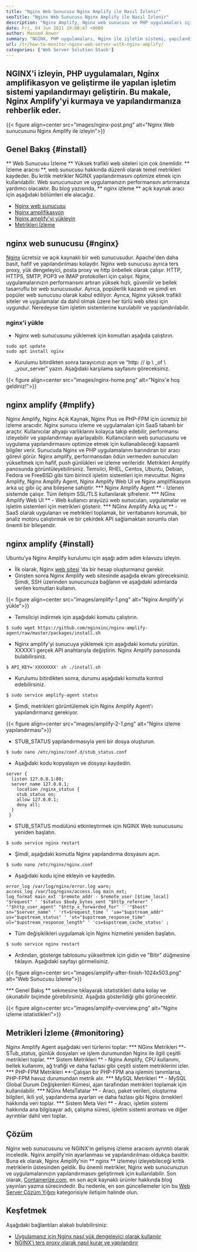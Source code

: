 ```yaml
---
title: "Nginx Web Sunucusu Nginx Amplify ile Nasıl İzlenir" 
seoTitle: "Nginx Web Sunucusu Nginx Amplify ile Nasıl İzlenir" 
description: "Nginx Amplify, Nginx web sunucusu ve PHP uygulamaları için ücretsiz bir izleme aracısıdır. Bu makale, Nginx amplify ile nginx web sunucusunu nasıl izleyeceğinizle ilgilidir" 
date: Fri, 04 Jun 2021 19:08:47 +0000
author: Masood Anwer
summary: "NGINX, PHP uygulamaları, Nginx ile işletim sistemi, yapılandırmayı yükseltip geliştirin. Bu makale, Nginx Amplify'yi kurmaya ve yapılandırmanıza rehberlik eder." 
url: /tr/how-to-monitor-nginx-web-server-with-nginx-amplify/
categories: ['Web Server Solution Stack']
---
```


## NGINX'i izleyin, PHP uygulamaları, Nginx amplifikasyon ve geliştirme ile yapılan işletim sistemi yapılandırmayı geliştirin. Bu makale, Nginx Amplify'yi kurmaya ve yapılandırmanıza rehberlik eder.

{{< figure align=center src="images/nginx-post.png" alt="Nginx Web sunucusunu Nginx Amplify ile izleyin">}}


## Genel Bakış {#install}
** Web Sunucusu İzleme ** Yüksek trafikli web siteleri için çok önemlidir. ** İzleme aracısı **, web sunucusu hakkında düzenli olarak temel metrikleri kaydeder. Bu kritik metrikler NGINX yapılandırmasını optimize etmek için kullanılabilir. Web sunucunuzun ve uygulamanızın performansını artırmanıza yardımcı olacaktır.
Bu blog yazısında, ** nginx izleme ** açık kaynak aracı için aşağıdaki bölümleri ele alacağız.
  * [Nginx web sunucusu][1]
  * [Nginx amplifikasyon][2]
  * [Nginx amplify'yi yükleyin][3]
  * [Metrikleri İzleme][4]

## nginx web sunucusu {#nginx}
[Nginx][5] ücretsiz ve açık kaynaklı bir web sunucusudur. Apache'den daha basit, hafif ve yapılandırılması kolaydır. Nginx web sunucusu ayrıca ters proxy, yük dengeleyici, posta proxy ve http önbellek olarak çalışır. HTTP, HTTPS, SMTP, POP3 ve IMAP protokolleri için çalışır. Nginx, uygulamalarınızın performansını artıran yüksek hızlı, güvenilir ve bellek tasarruflu bir web sunucusudur. Ayrıca, popülerlik kazandı ve şimdi en popüler web sunucusu olarak kabul ediliyor. Ayrıca, Nginx yüksek trafikli siteler ve uygulamalar da dahil olmak üzere her türlü web sitesi için uygundur. Neredeyse tüm işletim sistemlerine kurulabilir ve yapılandırılabilir.

### nginx'i yükle
  * Nginx web sunucusunu yüklemek için komutları aşağıda çalıştırın.
```
sudo apt update
sudo apt install nginx
```
  * Kurulumu bitirdikten sonra tarayıcınızı açın ve “http: // ip \ _of \ _your_server” yazın. Aşağıdaki karşılama sayfasını göreceksiniz.

{{< figure align=center src="images/nginx-home.png" alt="Nginx'e hoş geldiniz!">}}


## nginx amplify {#mplify}
Nginx Amplify, Nginx Açık Kaynak, Nginx Plus ve PHP-FPM için ücretsiz bir izleme aracıdır. Nginx sunucu izleme ve uygulamaları için SaaS tabanlı bir araçtır. Kullanıcılar altyapı varlıklarını kolayca takip edebilir, performansı izleyebilir ve yapılandırmayı ayarlayabilir. Kullanıcıların web sunucusunu ve uygulama yapılandırmasını optimize etmek için kullanabileceği kapsamlı bilgiler verir. Sunucuda Nginx ve PHP uygulamalarını barındıran bir aracı görevi görür. Nginx amplify, performansdan ödün vermeden sunucuları yükseltmek için hafif, push günlükleri ve izleme verileridir. Metrikleri Amplify panosunda görüntüleyebilirsiniz. Temsilci, RHEL, Centos, Ubuntu, Debian, Fedora ve FreeBSD gibi tüm birincil işletim sistemleri için mevcuttur. Nginx Amplify, Nginx Amplify Agent, Nginx Amplify Web UI ve Nginx amplifikasyon arka uç gibi üç ana bileşene sahiptir.
  *** Nginx Amplify Agent ** - İzlenen sistemde çalışır. Tüm iletişim SSL/TLS kullanılarak şifrelenir.
  *** NGinx Amplify Web UI ** - Web kullanıcı arayüzü web sunucuları, uygulamalar ve işletim sistemleri için metrikleri gösterir.
  *** NGinx Amplify Arka uç ** - SaaS olarak uygulanan ve metrikleri toplamak, bir veritabanını korumak, bir analiz motoru çalıştırmak ve bir çekirdek API sağlamaktan sorumlu olan önemli bir bileşendir.

## nginx amplify {#install}
Ubuntu'ya Nginx Amplify kurulumu için aşağı adım adım kılavuzu izleyin.
  * İlk olarak, Nginx [web sitesi][6] 'da bir hesap oluşturmanız gerekir.
  * Girişten sonra Nginx Amplify web sitesinde aşağıda ekranı göreceksiniz. Şimdi, SSH üzerinden sunucunuza bağlanın ve aşağıdaki adımlarda verilen komutları kullanın.

{{< figure align=center src="images/amplify-1.png" alt="Nginx Amplify'yi yükle">}}

  * Temsilciyi indirmek için aşağıdaki komutu çalıştırın.
```
$ sudo wget https://github.com/nginxinc/nginx-amplify-agent/raw/master/packages/install.sh
```
  * Nginx amplify'yi sunucuya yüklemek için aşağıdaki komutu yürütün. XXXXX'i gerçek API anahtarıyla değiştirin. Nginx Amplify panosunda bulabilirsiniz.
```
$ API_KEY='XXXXXXXX' sh ./install.sh
```
  * Kurulumu bitirdikten sonra, durumu aşağıdaki komutla kontrol edebilirsiniz.
```
$ sudo service amplify-agent status
```
  * Şimdi, metrikleri görüntülemek için Nginx Amplify Agent'ı yapılandırmanız gerekiyor.

{{< figure align=center src="images/amplify-2-1.png" alt="Nginx izleme yapılandırması">}}

  * STUB_STATUS yapılandırmasıyla yeni bir dosya oluşturun.
```
$ sudo nano /etc/nginx/conf.d/stub_status.conf
```
  * Aşağıdaki kodu kopyalayın ve dosyayı kaydedin.
```
server {
  listen 127.0.0.1:80;
  server_name 127.0.0.1;
    location /nginx_status {
    stub_status on;
    allow 127.0.0.1;
    deny all;
  }
 }
```
  * STUB_STATUS modülünü etkinleştirmek için NGINX Web sunucusunu yeniden başlatın.
```
$ sudo service nginx restart
```
  * Şimdi, aşağıdaki komutla Nginx yapılandırma dosyasını açın.
```
$ sudo nano /etc/nginx/nginx.conf
```
  * Aşağıdaki kodu içine ekleyin ve kaydedin.
```
error_log /var/log/nginx/error.log warn;
access_log /var/log/nginx/access.log main_ext;
log_format main_ext '$remote_addr - $remote_user [$time_local] "$request" ' '$status $body_bytes_sent "$http_referer" ' '"$http_user_agent" "$http_x_forwarded_for" ' '"$host" sn="$server_name" ' 'rt=$request_time ' 'ua="$upstream_addr" us="$upstream_status" ' 'ut="$upstream_response_time" ul="$upstream_response_length" ' 'cs=$upstream_cache_status' ;
```
  * Tüm değişiklikleri uygulamak için Nginx hizmetini yeniden başlatın.
```
$ sudo service nginx restart
```
  * Ardından, gösterge tablosunu yükseltmek için gidin ve "Bitir" düğmesine tıklayın. Aşağıdaki sayfayı görmelisiniz.

{{< figure align=center src="images/amplify-after-finish-1024x503.png" alt="Web Sunucusu İzleme">}}

  *** Genel Bakış ** sekmesine tıklayarak istatistikleri daha kolay ve okunabilir biçimde görebilirsiniz. Aşağıda gösterildiği gibi görünecektir.

{{< figure align=center src="images/amplify-overview.png" alt="Nginx izleme istatistikleri">}}


## Metrikleri İzleme {#monitoring}
Nginx Amplify Agent aşağıdaki veri türlerini toplar:
  *** NGinx Metrikleri **-STub_status, günlük dosyaları ve işlem durumundan Nginx ile ilgili çeşitli metrikleri toplar.
  *** Sistem Metrikleri ** - Nginx Amplify, CPU kullanımı, bellek kullanımı, ağ trafiği ve daha fazlası gibi çeşitli sistem metriklerini izler.
  *** PHP-FPM Metrikleri **-Çalışan bir PHP-FPM ana işlemini tanımlarsa, PHP-FPM havuz durumundan metrik alır.
  *** MySQL Metrikleri ** - MySQL Global Durum Değişkenleri Kümesi, ajan tarafından metrikleri toplamak için kullanılabilir.
  *** NGinx MetaTatalar ** - Aracı, paket verileri, oluşturma bilgileri, ikili yol, yapılandırma ayarları ve daha fazlası gibi Nginx örnekleri hakkında veri toplar.
  *** Sistem Meta Veri ** - Aracı, işletim sistemi hakkında ana bilgisayar adı, çalışma süresi, işletim sistemi aroması ve diğer ayrıntılar dahil veri toplar.

## Çözüm
Nginx web sunucusunu ve NGINX'in gelişmiş izleme aracısını ayrıntılı olarak inceledik. Nginx amplify'nin ayarlanması ve yapılandırılması oldukça basittir. Buna ek olarak, Nginx Amplify'nin ** nginx ** izlemeyi izleyebileceği kritik metriklerin üstesinden geldik. Bu önemli metrikler, Nginx web sunucunuzun ve uygulamalarınızın yapılandırmasını geliştirmek için kullanılabilir.
Son olarak, [Containerize.com][7], en son açık kaynaklı ürünler hakkında blog yayınları yazma sürecindedir. Bu nedenle, en son güncellemeler için bu [Web Server Çözüm Yığını][8] kategorisiyle iletişim halinde olun.

## Keşfetmek
Aşağıdaki bağlantıları alakalı bulabilirsiniz:
  * [Uygulamanız için Nginx nasıl yük dengeleyici olarak kullanılır][9]
  * [NGINX'i ters proxy olarak nasıl kurar ve yapılandırır][10]

  
[1]: #Nginx
[2]: #Amplify
[3]: #Install
[4]: #Monitoring
[5]: https://products.containerize.com/solution-stack/nginx
[6]: https://amplify.nginx.com/signup/
[7]: https://containerize.com
[8]: https://blog.containerize.com/category/web-server-solution-stack/
[9]: https://blog.containerize.com/web-server-solution-stack/how-to-use-nginx-as-load-balancer-for-your-application/
[10]: https://blog.containerize.com/web-server-solution-stack/how-to-setup-and-configure-nginx-as-reverse-proxy/
